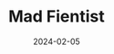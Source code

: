 ---
title: Mad Fientist
type: Podcast
image: ./images/mad-fientist.webp
link: https://www.madfientist.com/podcast/
date: 2024-02-05
tags: ["Personal Finance"]
---